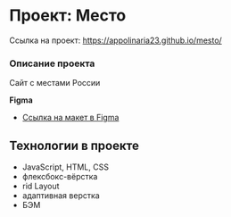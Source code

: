 # Проект: Место

Ссылка на проект: https://appolinaria23.github.io/mesto/

### Описание проекта
Сайт с местами России


**Figma**

* [Ссылка на макет в Figma](https://www.figma.com/file/2cn9N9jSkmxD84oJik7xL7/JavaScript.-Sprint-4?node-id=0%3A1)


## Технологии в проекте
- JavaScript, HTML, CSS
- флексбокс-вёрстка
- rid Layout
- адаптивная верстка
- БЭМ